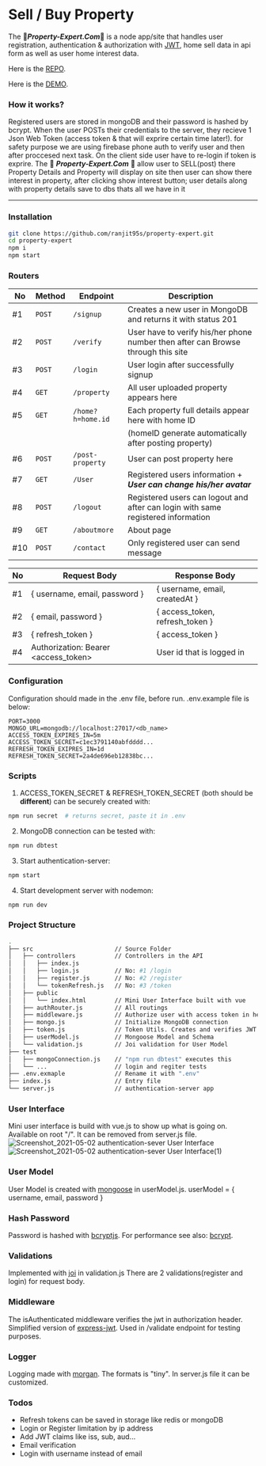 # Sell / Buy Property
The :house_with_garden:**_Property-Expert.Com_**:house_with_garden: is a node app/site that handles user registration, authentication & authorization with [JWT](https://www.npmjs.com/package/jsonwebtoken), home sell data in api form as well as user home interest data.

Here is the [REPO](https://github.com/ranjit95s/property-expert).

Here is the [DEMO](https://property-expert.herokuapp.com/).

### How it works?

  Registered users are stored in mongoDB and their password is hashed by bcrypt. When the user POSTs their credentials to the server, they recieve 1 Json Web Token (access token & that will exprire certain time later!).
for safety purpose we are using firebase phone auth to verify user and then after proccesed next task.
On the client side user have to re-login if token is exprire.
The :house_with_garden: **_Property-Expert.Com_** :house_with_garden: allow user to SELL(post) there Property Details and Property will display on site then user can show there interest in property, after clicking show interest button; user details along with property details save to dbs thats all we have in it

-----

### Installation
```bash
git clone https://github.com/ranjit95s/property-expert.git
cd property-expert
npm i
npm start
```

### Routers

| No  | Method | Endpoint          | Description                                                                      |
|-----|--------|-------------------|----------------------------------------------------------------------------------|
| #1  | `POST` | `/signup`         | Creates a new user in MongoDB and returns it with status 201                     |
| #2  | `POST` | `/verify`         | User have to verify his/her phone number then after can Browse through this site |
| #3  | `POST` | `/login`          | User login after successfully signup                                             |
| #4  | `GET`  | `/property`       | All user uploaded property appears here                                          |
| #5  | `GET`  | `/home?h=home.id` | Each property full details appear here with home ID                              |
|     |        |                   | (homeID generate automatically after posting property)                           |
| #6  | `POST` | `/post-property`  | User can post property here                                                      |
| #7  | `GET`  | `/User`           | Registered users information + **_User can change his/her avatar_**              |
| #8  | `POST` | `/logout`         | Registered users can logout and after can login with same registered information |
| #9  | `GET`  | `/aboutmore`      | About page                                                                       |
| #10 | `POST` | `/contact`        | Only registered user can send message                                            |


| No  | Request Body                         | Response Body                   |
| --- | ------------------------------------ | ------------------------------- |
| #1  | { username, email, password }        | { username, email, createdAt }  |
| #2  | { email, password }                  | { access_token, refresh_token } |
| #3  | { refresh_token }                    | { access_token }                |
| #4  | Authorization: Bearer <access_token> | User id that is logged in       |


### Configuration
Configuration should made in the .env file, before run. .env.example file is below:
```env
PORT=3000
MONGO_URL=mongodb://localhost:27017/<db_name>
ACCESS_TOKEN_EXPIRES_IN=5m
ACCESS_TOKEN_SECRET=c1ec3791140abfdddd...
REFRESH_TOKEN_EXIPRES_IN=1d
REFRESH_TOKEN_SECRET=2a4de696eb12838bc...
```

### Scripts

1. ACCESS_TOKEN_SECRET & REFRESH_TOKEN_SECRET (both should be **different**) can be securely created with:
```bash
npm run secret  # returns secret, paste it in .env
```
2. MongoDB connection can be tested with:
```bash
npm run dbtest
```
3. Start authentication-server:
```bash
npm start
```
4. Start development server with nodemon:
```bash
npm run dev
```


### Project Structure

```bash
.
├── src                       // Source Folder
│   ├── controllers           // Controllers in the API
│   │   ├── index.js
│   │   ├── login.js          // No: #1 /login
│   │   ├── register.js       // No: #2 /register
│   │   └── tokenRefresh.js   // No: #3 /token 
│   ├── public
│   │   └── index.html        // Mini User Interface built with vue
│   ├── authRouter.js         // All routings 
│   ├── middleware.js         // Authorize user with access token in header
│   ├── mongo.js              // Initialize MongoDB connection
│   ├── token.js              // Token Utils. Creates and verifies JWT
│   ├── userModel.js          // Mongoose Model and Schema
│   └── validation.js         // Joi validation for User Model
├── test
│   ├── mongoConnection.js    // "npm run dbtest" executes this
│   └── ...                   // login and regiter tests
├── .env.exmaple              // Rename it with ".env"
├── index.js                  // Entry file
└── server.js                 // authentication-server app
```


### User Interface
Mini user interface is build with vue.js to show up what is going on.
Available on root "/". It can be removed from server.js file.
![Screenshot_2021-05-02 authentication-sever User Interface](https://user-images.githubusercontent.com/39749730/116825809-808cf700-ab99-11eb-8b30-98a5cfbc8f3e.png)
![Screenshot_2021-05-02 authentication-sever User Interface(1)](https://user-images.githubusercontent.com/39749730/116825812-8256ba80-ab99-11eb-9e98-9f9741344224.png)

### User Model
User Model is created with [mongoose](https://www.npmjs.com/package/mongoose) in userModel.js.
userModel = { username, email, password }

### Hash Password
Password is hashed with [bcryptjs](https://www.npmjs.com/package/bcryptjs).
For performance see also: [bcrypt](https://www.npmjs.com/package/bcrypt).

### Validations
Implemented with [joi](https://joi.dev/api/?v=17.4.0) in validation.js
There are 2 validations(register and login) for request body.

### Middleware
The isAuthenticated middleware verifies the jwt in authorization header.
Simplified version of [express-jwt](https://www.npmjs.com/package/express-jwt).
Used in /validate endpoint for testing purposes.

### Logger
Logging made with [morgan](https://www.npmjs.com/package/morgan).
The formats is "tiny". In server.js file it can be customized.

### Todos
- Refresh tokens can be saved in storage like redis or mongoDB
- Login or Register limitation by ip address
- Add JWT claims like iss, sub, aud...
- Email verification
- Login with username instead of email

